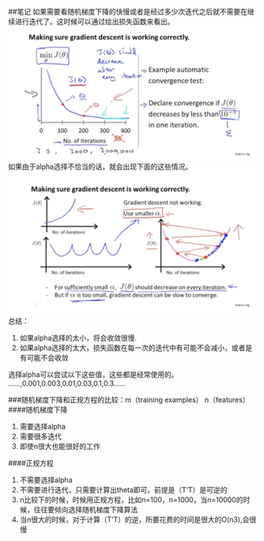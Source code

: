 ##笔记
如果需要看随机梯度下降的快慢或者是经过多少次迭代之后就不需要在继续进行迭代了。这时候可以通过绘出损失函数来看出。
![](../images/j_theta.png)
如果由于alpha选择不恰当的话，就会出现下面的这些情况。
![](../images/j_theta2.png)
总结：   

1. 如果alpha选择的太小，将会收敛很慢.   
2. 如果alpha选择的太大，损失函数在每一次的迭代中有可能不会减小，或者是有可能不会收敛  

选择alpha可以尝试以下这些值，这些都是经常使用的。
……,0.001,0.003,0.01,0.03,0.1,0.3……  

###随机梯度下降和正规方程的比较：m（training examples） n（features）  
####随机梯度下降  
  
1. 需要选择alpha  
2. 需要很多迭代  
3. 即使n很大也能很好的工作

####正规方程

1. 不需要选择alpha  
2. 不需要进行迭代，只需要计算出theta即可。前提是（T‘T）是可逆的  
3. n比较下的时候，时候用正规方程，比如n=100，n=1000，当n=10000的时候，往往要倾向选择随机梯度下降算法
4. 当n很大的时候，对于计算（T’T）的逆，所要花费的时间是很大的O(n3),会很慢

